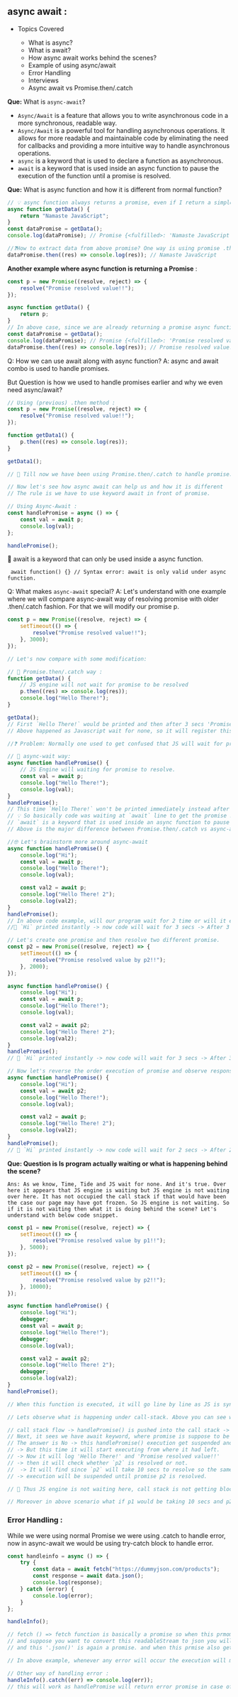 ## async await :

-   Topics Covered

    -   What is async?
    -   What is await?
    -   How async await works behind the scenes?
    -   Example of using async/await
    -   Error Handling
    -   Interviews
    -   Async await vs Promise.then/.catch

**Que:** What is `async-await`?

-   `Async/Await` is a feature that allows you to write asynchronous code in a more synchronous, readable way.
-   `Async/Await` is a powerful tool for handling asynchronous operations. It allows for more readable and maintainable code by eliminating the need for callbacks and providing a more intuitive way to handle asynchronous operations.
-   `async` is a keyword that is used to declare a function as asynchronous.
-   `await` is a keyword that is used inside an async function to pause the execution of the function until a promise is resolved.

**Que:** What is async function and how it is different from normal function?

```js
// 💡 async function always returns a promise, even if I return a simple string from below function, async keyword will wrap it under Promise and then return.
async function getData() {
    return "Namaste JavaScript";
}
const dataPromise = getData();
console.log(dataPromise); // Promise {<fulfilled>: 'Namaste JavaScript'}

//❓How to extract data from above promise? One way is using promise .then
dataPromise.then((res) => console.log(res)); // Namaste JavaScript
```

**Another example where async function is returning a Promise** :

```js
const p = new Promise((resolve, reject) => {
    resolve("Promise resolved value!!");
});

async function getData() {
    return p;
}
// In above case, since we are already returning a promise async function would simply return that instead of wrapping with a new Promise.
const dataPromise = getData();
console.log(dataPromise); // Promise {<fulfilled>: 'Promise resolved value!!'}
dataPromise.then((res) => console.log(res)); // Promise resolved value!!
```

Q: How we can use await along with async function?
A: async and await combo is used to handle promises.

But Question is how we used to handle promises earlier and why we even need async/await?

```js
// Using (previous) .then method :
const p = new Promise((resolve, reject) => {
    resolve("Promise resolved value!!");
});

function getData1() {
    p.then((res) => console.log(res));
}

getData1();

// 📌 Till now we have been using Promise.then/.catch to handle promise.

// Now let's see how async await can help us and how it is different
// The rule is we have to use keyword await in front of promise.

// Using Async-Await :
const handlePromise = async () => {
    const val = await p;
    console.log(val);
};

handlePromise();
```

📌 await is a keyword that can only be used inside a async function.

` await function() {} // Syntax error: await is only valid under async function.`

Q: What makes `async-await` special?
A: Let's understand with one example where we will compare async-await way of resolving promise with older .then/.catch fashion. For that we will modify our promise p.

```js
const p = new Promise((resolve, reject) => {
    setTimeout(() => {
        resolve("Promise resolved value!!");
    }, 3000);
});

// Let's now compare with some modification:

// 📌 Promise.then/.catch way :
function getData() {
    // JS engine will not wait for promise to be resolved
    p.then((res) => console.log(res));
    console.log("Hello There!");
}

getData();
// First `Hello There!` would be printed and then after 3 secs 'Promise resolved value!!' will be printed.
// Above happened as Javascript wait for none, so it will register this promise and take this callback function and register separately, then js will move on and execute the following console and later once promise is resolved, following console will be printed.

//❓ Problem: Normally one used to get confused that JS will wait for promise to be resolved before executing following lines.

// 📌 async-wait way:
async function handlePromise() {
    // JS Engine will waiting for promise to resolve.
    const val = await p;
    console.log("Hello There!");
    console.log(val);
}
handlePromise();
// This time `Hello There!` won't be printed immediately instead after 3 secs. `Hello There!` will be printed followed by 'Promise resolved value!!'
// 💡 So basically code was waiting at `await` line to get the promise resolve before moving on to next line.
// `await` is a keyword that is used inside an async function to pause the execution of the function until a promise is resolved.
// Above is the major difference between Promise.then/.catch vs async-await

//🤓 Let's brainstorm more around async-await
async function handlePromise() {
    console.log("Hi");
    const val = await p;
    console.log("Hello There!");
    console.log(val);

    const val2 = await p;
    console.log("Hello There! 2");
    console.log(val2);
}
handlePromise();
// In above code example, will our program wait for 2 time or will it execute parallely.
//📌 `Hi` printed instantly -> now code will wait for 3 secs -> After 3 secs both promises will be resolved so ('Hello There!' 'Promise resolved value!!' 'Hello There! 2' 'Promise resolved value!!') will get printed immediately.

// Let's create one promise and then resolve two different promise.
const p2 = new Promise((resolve, reject) => {
    setTimeout(() => {
        resolve("Promise resolved value by p2!!");
    }, 2000);
});

async function handlePromise() {
    console.log("Hi");
    const val = await p;
    console.log("Hello There!");
    console.log(val);

    const val2 = await p2;
    console.log("Hello There! 2");
    console.log(val2);
}
handlePromise();
// 📌 `Hi` printed instantly -> now code will wait for 3 secs -> After 3 secs both promises will be resolved so ('Hello There!' 'Promise resolved value!!' 'Hello There! 2' 'Promise resolved value by p2!!') will get printed immediately. So even though `p2` was resolved after 2 secs it had to wait for `p` to get resolved

// Now let's reverse the order execution of promise and observe response.
async function handlePromise() {
    console.log("Hi");
    const val = await p2;
    console.log("Hello There!");
    console.log(val);

    const val2 = await p;
    console.log("Hello There! 2");
    console.log(val2);
}
handlePromise();
// 📌 `Hi` printed instantly -> now code will wait for 2 secs -> After 2 secs ('Hello There!' 'Promise resolved value by p2!!') will get printed and in the subsequent second i.e. after 3 secs ('Hello There! 2' 'Promise resolved value!!') will get printed
```

**Que: Question is Is program actually waiting or what is happening behind the scene?**

`Ans: As we know, Time, Tide and JS wait for none. And it's true. Over here it appears that JS engine is waiting but JS engine is not waiting over here. It has not occupied the call stack if that would have been the case our page may have got frozen. So JS engine is not waiting. So if it is not waiting then what it is doing behind the scene? Let's understand with below code snippet.`

```js
const p1 = new Promise((resolve, reject) => {
    setTimeout(() => {
        resolve("Promise resolved value by p1!!");
    }, 5000);
});

const p2 = new Promise((resolve, reject) => {
    setTimeout(() => {
        resolve("Promise resolved value by p2!!");
    }, 10000);
});

async function handlePromise() {
    console.log("Hi");
    debugger;
    const val = await p;
    console.log("Hello There!");
    debugger;
    console.log(val);

    const val2 = await p2;
    console.log("Hello There! 2");
    debugger;
    console.log(val2);
}
handlePromise();

// When this function is executed, it will go line by line as JS is synchronous single threaded language.

// Lets observe what is happening under call-stack. Above you can see we have set the break-points.

// call stack flow -> handlePromise() is pushed into the call stack -> It will log `Hi` to console.
// Next, it sees we have await keyword, where promise is suppose to be resolved -> So will it wait for promise to resolve and block call stack?
// The answer is No -> this handlePromise() execution get suspended and moved out of call stack -> So when JS sees await keyword it suspend the execution of function till promise is resolved -> So `p` will get resolved after 5 secs so that's why handlePromise() will be pushed to call-stack again after 5 secs.
// -> But this time it will start executing from where it had left.
// -> Now it will log 'Hello There!' and 'Promise resolved value!!'
// -> then it will check whether `p2` is resolved or not.
//  -> It will find since `p2` will take 10 secs to resolve so the same above process will repeat
// -> execution will be suspended until promise p2 is resolved.

// 📌 Thus JS engine is not waiting here, call stack is not getting blocked.

// Moreover in above scenario what if p1 would be taking 10 secs and p2 5 secs -> even though p2 got resolved earlier but JS is synchronous single threaded language so it will first wait for p1 to be resolved and then will immediately execute all.
```

### Error Handling :

While we were using normal Promise we were using .catch to handle error, now in async-await we would be using try-catch block to handle error.

```js
const handleinfo = async () => {
    try {
        const data = await fetch("https://dummyjson.com/products");
        const response = await data.json();
        console.log(response);
    } catch (error) {
        console.log(error);
    }
};

handleInfo();

// fetch () => fetch function is basically a promise so when this prmomise is resolved the fetch function gives you the response object and this response object has a body which is a readableStream.
// and suppose you want to convert this readableStream to json you will have to do '.json()'.
// and this '.json()' is again a promise. and when this prmise also gets resolved thuis gives you the final result or data.

// In above example, whenever any error will occur the execution will move to catch block. One could try above with bad url which will result in error.

// Other way of handling error :
handleInfo().catch((err) => console.log(err));
// this will work as handlePromise will return error promise in case of failure.
```
